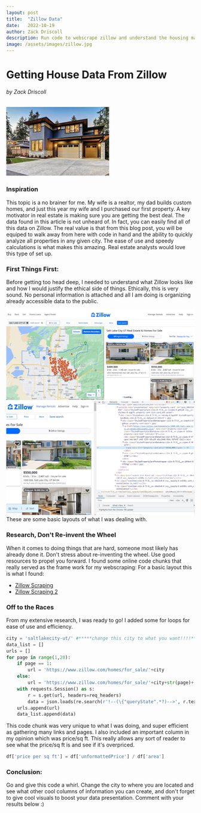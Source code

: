 ```yaml
---
layout: post
title:  "Zillow Data"
date:   2022-10-19
author: Zack Driscoll
description: Run code to webscrape zillow and understand the housing market better
image: /assets/images/zillow.jpg
---
```

# Getting House Data From Zillow
###### by Zack Driscoll

![Test Image](https://raw.githubusercontent.com/zadriscoll/stat386-projects/main/assets/images/zillow.jpg)
### Inspiration
This topic is a no brainer for me. My wife is a realtor, my dad builds custom homes, and just this year my wife and I purchased our first property. A key motivator in real estate is making sure you are getting the best deal. The data found in this article is not unheard of. In fact, you can easily find all of this data on Zillow. The real value is that from this blog post, you will be equiped to walk away from here with code in hand and the ability to quickly analyze all properties in any given city. The ease of use and speedy calculations is what makes this amazing. Real estate analysts would love this type of set up. 

### First Things First:
Before getting too head deep, I needed to understand what Zillow looks like and how I would justify the ethical side of things. Ethically, this is very sound. No personal information is attached and all I am doing is organizing already accessible data to the public.

![Test Image](https://raw.githubusercontent.com/zadriscoll/stat386-projects/main/assets/images/zillowoutline.jpg)
![Test Image](https://raw.githubusercontent.com/zadriscoll/stat386-projects/main/assets/images/zillowinspect.jpg)
These are some basic layouts of what I was dealing with. 

### Research, Don't Re-invent the Wheel
When it comes to doing things that are hard, someone most likely has already done it. Don't stress about re-inventing the wheel. Use good resources to propel you forward. 
I found some online code chunks that really served as the frame work for my webscraping:
For a basic layout this is what I found:
* [Zillow Scraping](https://blog.devgenius.io/scraping-zillow-with-python-and-beautifulsoup-bbc7e581c218)
* [Zillow Scraping 2](https://stackoverflow.com/questions/69024599/scraping-data-from-zillow-com-using-beautifulsoup)

### Off to the Races
From my extensive research, I was ready to go! I added some for loops for ease of use and efficiency.
```python
city = 'saltlakecity-ut/' #*****change this city to what you want!!!!*****
data_list = []
urls = []
for page in range(1,20):
    if page == 1:
        url = 'https://www.zillow.com/homes/for_sale/'+city
    else:
        url = 'https://www.zillow.com/homes/for_sale/'+city+str(page)+'_p/'
    with requests.Session() as s:
        r = s.get(url, headers=req_headers)
        data = json.loads(re.search(r'!--(\{"queryState".*?)-->', r.text).group(1))
    urls.append(url)
    data_list.append(data)
```
This code chunk was very unique to what I was doing, and super efficient as gathering many links and pages. 
I also included an important column in my opinion which was price/sq ft. This really allows any sort of reader to see what the price/sq ft is and see if it's overpriced.
```python
df['price per sq ft'] = df['unformattedPrice'] / df['area']
```

### Conclusion:
Go and give this code a whirl. Change the city to where you are located and see what other cool columns of information you can create, and don't forget to give cool visuals to boost your data presentation. Comment with your results below :)

